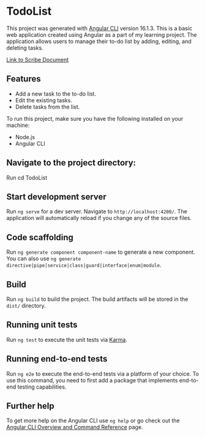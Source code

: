 # TodoList

This project was generated with [Angular CLI](https://github.com/angular/angular-cli) version 16.1.3.
This is a basic web application created using Angular as a part of my learning project. The application allows users to manage their to-do list by adding, editing, and deleting tasks.

[Link to Scribe Document](https://scribehow.com/shared/Create_and_update_tasks_for_learning_and_shopping_lists__Vunj5_QrQniefoqCF4xmcg)

## Features

- Add a new task to the to-do list.
- Edit the existing tasks.
- Delete tasks from the list.

To run this project, make sure you have the following installed on your machine:

- Node.js
- Angular CLI

## Navigate to the project directory:
Run cd TodoList

## Start development server

Run `ng serve` for a dev server. Navigate to `http://localhost:4200/`. The application will automatically reload if you change any of the source files.

## Code scaffolding

Run `ng generate component component-name` to generate a new component. You can also use `ng generate directive|pipe|service|class|guard|interface|enum|module`.

## Build

Run `ng build` to build the project. The build artifacts will be stored in the `dist/` directory.

## Running unit tests

Run `ng test` to execute the unit tests via [Karma](https://karma-runner.github.io).

## Running end-to-end tests

Run `ng e2e` to execute the end-to-end tests via a platform of your choice. To use this command, you need to first add a package that implements end-to-end testing capabilities.

## Further help

To get more help on the Angular CLI use `ng help` or go check out the [Angular CLI Overview and Command Reference](https://angular.io/cli) page.
